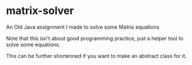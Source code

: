 # matrix-solver
An Old Java assignment I made to solve some Matrix equations

Note that this isn't about good programming practice, just a helper tool to solve some equations.

This can be further shortenned if you want to make an abstract class for it.